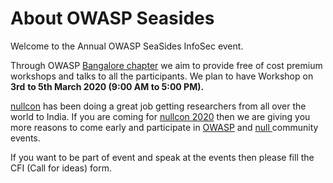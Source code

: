 # About OWASP Seasides

Welcome to the Annual OWASP SeaSides InfoSec event. 

Through OWASP [Bangalore chapter](https://www.owasp.org/index.php/Bangalore) we aim to provide free of cost premium workshops and talks to all the participants. We plan to have Workshop on **3rd** **to 5th March 2020 \(9:00 AM to 5:00 PM\).**

[nullcon](https://nullcon.net/website/) has been doing a great job getting researchers from all over the world to India. If you are coming for [nullcon 2020](https://nullcon.net/website/) then we are giving you more reasons to come early and participate in [OWASP](https://www.owasp.org/index.php/Main_Page) and [null ](https://null.co.in/)community events.

If you want to be part of event and speak at the events then please fill the CFI \(Call for ideas\) form. 


